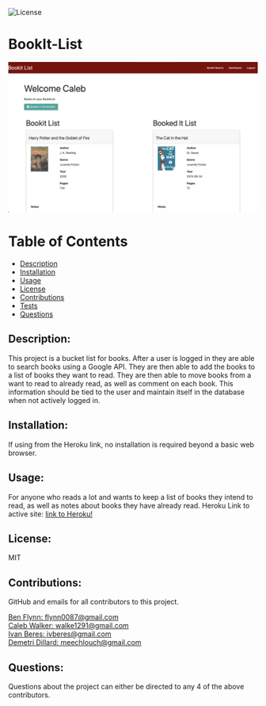 ![License](https://img.shields.io/badge/License-MIT-green.svg "License Badge")
# BookIt-List 


![screenshot](public/assets/images/homepage_screenshot.png "Homepage Screenshot")
    
# Table of Contents
- [Description](#description)
- [Installation](#installation)
- [Usage](#usage)
- [License](#license)
- [Contributions](#contributions)
- [Tests](#tests)
- [Questions](#questions)
        
## Description:
This project is a bucket list for books. After a user is logged in they are able to search books using a Google API. They are then able to add the books to a list of books they want to read. They are then able to move books from a want to read to already read, as well as comment on each book. This information should be tied to the user and maintain itself in the database when not actively logged in.
            
## Installation:
If using from the Heroku link, no installation is required beyond a basic web browser.
        
## Usage:
For anyone who reads a lot and wants to keep a list of books they intend to read, as well as notes about books they have already read. 
Heroku Link to active site: [link to Heroku!](https://bookit-list.herokuapp.com)

## License:
MIT
    
## Contributions:
GitHub and emails for all contributors to this project.

[Ben Flynn: ](https://github.com/flynn0087)  flynn0087@gmail.com</br>
[Caleb Walker: ](https://github.com/calebkw91)  walke1291@gmail.com</br>
[Ivan Beres: ](https://github.com/BeresIvan)  ivberes@gmail.com</br>
[Demetri Dillard: ](https://github.com/Meechlouch)  meechlouch@gmail.com

## Questions:
Questions about the project can either be directed to any 4 of the above contributors.

